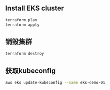 ## Install EKS cluster
```sh
terraform plan
terraform apply
```

## 销毁集群
```sh
terraform destroy
```

## 获取kubeconfig
```sh
aws eks update-kubeconfig --name eks-demo-01
```

